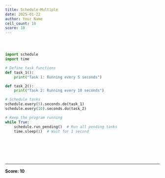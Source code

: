 ```yaml
---
title: Schedule-Multiple
date: 2025-01-22
author: Your Name
cell_count: 10
score: 10
---
```


```python

```


```python

```


```python


```


```python
import schedule
import time

# Define task functions
def task_1():
    print("Task 1: Running every 5 seconds")

def task_2():
    print("Task 2: Running every 10 seconds")

# Schedule tasks
schedule.every(5).seconds.do(task_1)
schedule.every(10).seconds.do(task_2)

# Keep the program running
while True:
    schedule.run_pending()  # Run all pending tasks
    time.sleep(1)  # Wait for 1 second


```


```python

```


```python

```


```python

```


```python

```


```python

```


```python

```


---
**Score: 10**

